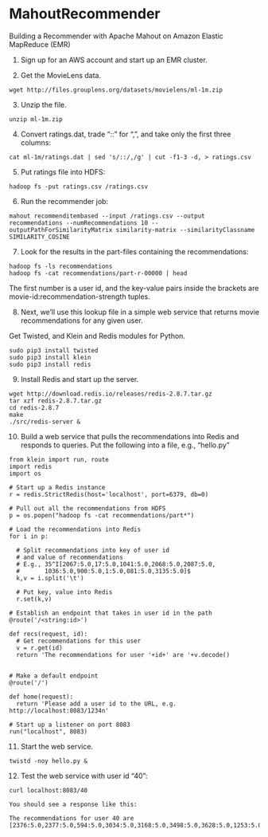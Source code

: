 # MahoutRecommender
Building a Recommender with Apache Mahout on Amazon Elastic MapReduce (EMR)

1. Sign up for an AWS account and start up an EMR cluster.

2. Get the MovieLens data.
```
wget http://files.grouplens.org/datasets/movielens/ml-1m.zip
```

3. Unzip the file.

```
unzip ml-1m.zip
```

4. Convert ratings.dat, trade “::” for “,”, and take only the first three columns:

```
cat ml-1m/ratings.dat | sed 's/::/,/g' | cut -f1-3 -d, > ratings.csv
```

5. Put ratings file into HDFS:

```
hadoop fs -put ratings.csv /ratings.csv
```

6. Run the recommender job:

```
mahout recommenditembased --input /ratings.csv --output recommendations --numRecommendations 10 --outputPathForSimilarityMatrix similarity-matrix --similarityClassname SIMILARITY_COSINE
```

7. Look for the results in the part-files containing the recommendations:

```
hadoop fs -ls recommendations
hadoop fs -cat recommendations/part-r-00000 | head
```

The first number is a user id, and the key-value pairs inside the brackets are movie-id:recommendation-strength tuples.

8. Next, we’ll use this lookup file in a simple web service that returns movie recommendations for any given user.

Get Twisted, and Klein and Redis modules for Python.

```
sudo pip3 install twisted
sudo pip3 install klein
sudo pip3 install redis
```

9. Install Redis and start up the server.

```
wget http://download.redis.io/releases/redis-2.8.7.tar.gz
tar xzf redis-2.8.7.tar.gz
cd redis-2.8.7
make
./src/redis-server &
```
        
10. Build a web service that pulls the recommendations into Redis and responds to queries.
Put the following into a file, e.g., “hello.py”

```
from klein import run, route
import redis
import os

# Start up a Redis instance
r = redis.StrictRedis(host='localhost', port=6379, db=0)

# Pull out all the recommendations from HDFS
p = os.popen("hadoop fs -cat recommendations/part*")

# Load the recommendations into Redis
for i in p:

  # Split recommendations into key of user id
  # and value of recommendations
  # E.g., 35^I[2067:5.0,17:5.0,1041:5.0,2068:5.0,2087:5.0,
  #       1036:5.0,900:5.0,1:5.0,081:5.0,3135:5.0]$
  k,v = i.split('\t')

  # Put key, value into Redis
  r.set(k,v)

# Establish an endpoint that takes in user id in the path
@route('/<string:id>')

def recs(request, id):
  # Get recommendations for this user
  v = r.get(id)
  return 'The recommendations for user '+id+' are '+v.decode()


# Make a default endpoint
@route('/')

def home(request):
  return 'Please add a user id to the URL, e.g. http://localhost:8083/1234n'

# Start up a listener on port 8083
run("localhost", 8083)
```

11. Start the web service.
```
twistd -noy hello.py &
```

12. Test the web service with user id “40”:
```
curl localhost:8083/40
```

    You should see a response like this:

    The recommendations for user 40 are [2376:5.0,2377:5.0,594:5.0,3034:5.0,3168:5.0,3498:5.0,3628:5.0,1253:5.0,3035:5.0,3494:5.0]

